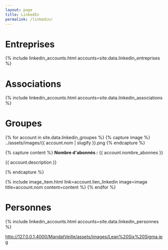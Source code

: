 ```yaml
---
layout: page
title: LinkedIn
permalink: /linkedin/
---
```


<h1>Entreprises</h1>

{% include linkedin_accounts.html accounts=site.data.linkedin_entreprises %}

<h1>Associations</h1>

{% include linkedin_accounts.html accounts=site.data.linkedin_associations %}

<h1>Groupes</h1>

{% for account in site.data.linkedin_groupes %}
  {% capture image %}
  ../assets/images/{{ account.nom | slugify }}.png
  {% endcapture %}

  {% capture content %}
  <b>Nombre d'abonnés :</b> {{ account.nombre_abonnes }}
  <p>{{ account.description }}</p>
  {% endcapture %}

  {% include image_item.html link=account.lien_linkedin image=image title=account.nom content=content %}
{% endfor %}

<h1>Personnes</h1>

{% include linkedin_accounts.html accounts=site.data.linkedin_personnes %}

http://127.0.0.1:4000/MandatVeille/assets/images/Lean%20Six%20Sigma.jpg

